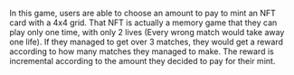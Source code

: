﻿In this game, users are able to choose an amount to pay to mint an NFT card with a 4x4 grid. That NFT is actually a memory game that they can play only one time, with only 2 lives (Every wrong match would take away one life). If they managed to get over 3 matches, they would get a reward according to how many matches they managed to make. The reward is incremental according to the amount they decided to pay for their mint.
